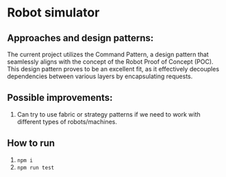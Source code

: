 # Robot simulator

## Approaches and design patterns:


The current project utilizes the Command Pattern, a design pattern that seamlessly aligns with the concept of the Robot Proof of Concept (POC). 
This design pattern proves to be an excellent fit, as it effectively decouples dependencies between various layers by encapsulating requests.

## Possible improvements:
1. Can try to use fabric or strategy patterns if we need to work with different types of robots/machines.

## How to run
1. `npm i`
2. `npm run test`

